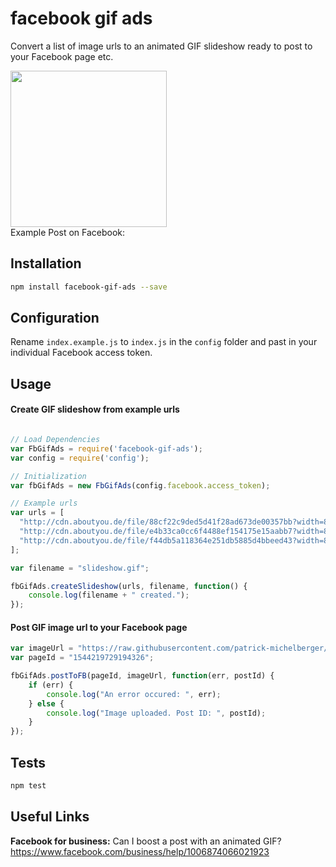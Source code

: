 facebook gif ads
=========

Convert a list of image urls to an animated GIF slideshow ready to post to your Facebook page etc.

<img src="https://raw.githubusercontent.com/patrick-michelberger/facebook-gif-ads/master/example.gif" width=250 />
<br/>
Example Post on Facebook: <https://www.facebook.com/wendys/posts/10153606165849489>

## Installation

```bash
npm install facebook-gif-ads --save
````

## Configuration

Rename `index.example.js` to `index.js` in the `config` folder and past in your individual Facebook access token.

## Usage

#### Create GIF slideshow from example urls

```javascript

// Load Dependencies
var FbGifAds = require('facebook-gif-ads');
var config = require('config');

// Initialization
var fbGifAds = new FbGifAds(config.facebook.access_token);

// Example urls
var urls = [
  "http://cdn.aboutyou.de/file/88cf22c9ded5d41f28ad673de00357bb?width=850&quality=85",
  "http://cdn.aboutyou.de/file/e4b33ca0cc6f4488ef154175e15aabb7?width=850&quality=85",
  "http://cdn.aboutyou.de/file/f44db5a118364e251db5885d4bbeed43?width=850&quality=85"
];

var filename = "slideshow.gif";

fbGifAds.createSlideshow(urls, filename, function() {
	console.log(filename + " created.");		
});


````

#### Post GIF image url to your Facebook page

```javascript
var imageUrl = "https://raw.githubusercontent.com/patrick-michelberger/facebook-gif-ads/master/example.gif";
var pageId = "1544219729194326";

fbGifAds.postToFB(pageId, imageUrl, function(err, postId) {
	if (err) {
		console.log("An error occured: ", err);
	} else {
		console.log("Image uploaded. Post ID: ", postId);
	}
});

```

## Tests

```bash
npm test
```

## Useful Links
**Facebook for business:** Can I boost a post with an animated GIF? <https://www.facebook.com/business/help/1006874066021923>
